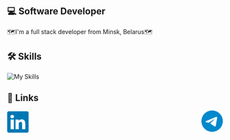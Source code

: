 
## 💻 Software Developer
🗺I'm a full stack developer from Minsk, Belarus🗺


## 🛠 Skills
![My Skills](https://skillicons.dev/icons?i=python,fastapi,postgres,mongo,docker,rabbitmq,ts,react,html,css,git)
## 🔗 Links
<div style="display: flex; justify-content: space-between; align-items: center;">
  <a href="https://www.linkedin.com/in/alexander-marchenko-34188328a" target="_blank" rel="noreferrer">
    <img align="left" src="https://github.com/CLorant/readme-social-icons/raw/main/large/filled/linkedin.svg" width="50" height="50" alt="LinkedIn" />
  </a>
  <a href="https://t.me/f0ggy_m1nd" target="_blank" rel="noreferrer">
    <img src="https://github.com/CLorant/readme-social-icons/raw/main/large/filled/telegram.svg" width="50" height="50" alt="Telegram" />
  </a>
</div>


